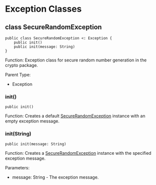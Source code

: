 # Exception Classes

## class SecureRandomException

```cangjie
public class SecureRandomException <: Exception {
    public init()
    public init(message: String)
}
```

Function: Exception class for secure random number generation in the crypto package.

Parent Type:

- Exception

### init()

```cangjie
public init()
```

Function: Creates a default [SecureRandomException](crypto_package_exceptions.md#class-securerandomexception) instance with an empty exception message.

### init(String)

```cangjie
public init(message: String)
```

Function: Creates a [SecureRandomException](crypto_package_exceptions.md#class-securerandomexception) instance with the specified exception message.

Parameters:

- message: String - The exception message.